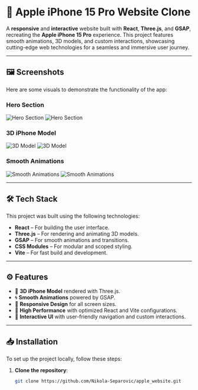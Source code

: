 # 📱 **Apple iPhone 15 Pro Website Clone**

A **responsive** and **interactive** website built with **React**, **Three.js**, and **GSAP**, recreating the **Apple iPhone 15 Pro** experience. This project features smooth animations, 3D models, and custom interactions, showcasing cutting-edge web technologies for a seamless and immersive user journey.

---

## 🖼️ **Screenshots**

Here are some visuals to demonstrate the functionality of the app:

### **Hero Section**
![Hero Section](./screenshots/hero-section.png)
![Hero Section](./screenshots/highlights-section.png)

### **3D iPhone Model**
![3D Model](./screenshots/3d-model.png)
![3D Model](./screenshots/HowItWorks.png)


### **Smooth Animations**
![Smooth Animations](./screenshots/animations.png)
![Smooth Animations](./screenshots/animations2.png)

---

## 🛠️ **Tech Stack**

This project was built using the following technologies:

- **React** – For building the user interface.
- **Three.js** – For rendering and animating 3D models.
- **GSAP** – For smooth animations and transitions.
- **CSS Modules** – For modular and scoped styling.
- **Vite** – For fast build and development.

---

## ⚙️ **Features**

- 🌟 **3D iPhone Model** rendered with Three.js.
- 🌀 **Smooth Animations** powered by GSAP.
- 📱 **Responsive Design** for all screen sizes.
- 🚀 **High Performance** with optimized React and Vite configurations.
- 🎨 **Interactive UI** with user-friendly navigation and custom interactions.

---

## 📥 **Installation**

To set up the project locally, follow these steps:

1. **Clone the repository**:
   ```bash
   git clone https://github.com/Nikola-Separovic/apple_website.git

